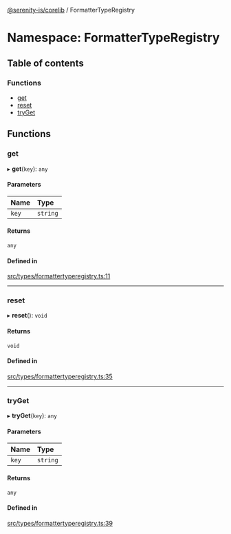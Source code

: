 [@serenity-is/corelib](../README.md) / FormatterTypeRegistry

# Namespace: FormatterTypeRegistry

## Table of contents

### Functions

- [get](FormatterTypeRegistry.md#get)
- [reset](FormatterTypeRegistry.md#reset)
- [tryGet](FormatterTypeRegistry.md#tryget)

## Functions

### get

▸ **get**(`key`): `any`

#### Parameters

| Name | Type |
| :------ | :------ |
| `key` | `string` |

#### Returns

`any`

#### Defined in

[src/types/formattertyperegistry.ts:11](https://github.com/serenity-is/serenity/blob/master/packages/corelib/src/types/formattertyperegistry.ts#L11)

___

### reset

▸ **reset**(): `void`

#### Returns

`void`

#### Defined in

[src/types/formattertyperegistry.ts:35](https://github.com/serenity-is/serenity/blob/master/packages/corelib/src/types/formattertyperegistry.ts#L35)

___

### tryGet

▸ **tryGet**(`key`): `any`

#### Parameters

| Name | Type |
| :------ | :------ |
| `key` | `string` |

#### Returns

`any`

#### Defined in

[src/types/formattertyperegistry.ts:39](https://github.com/serenity-is/serenity/blob/master/packages/corelib/src/types/formattertyperegistry.ts#L39)
